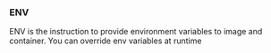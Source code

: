 ### ENV

ENV is the instruction to provide environment variables to image and container. You can override env variables at runtime